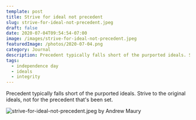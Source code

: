 ```yaml
---
template: post
title: Strive for ideal not precedent
slug: strive-for-ideal-not-precedent.jpeg
draft: false
date: 2020-07-04T09:54:54-07:00
image: /images/strive-for-ideal-not-precedent.jpeg
featuredImage: /photos/2020-07-04.png
category: Journal
description: Precedent typically falls short of the purported ideals. Strive to the original ideals, not for the precedent that's been set.
tags:
  - independence day
  - ideals
  - integrity
---
```

Precedent typically falls short of the purported ideals. Strive to the original ideals, not for the precedent that's been set.

![strive-for-ideal-not-precedent.jpeg by Andrew Maury](/images/strive-for-ideal-not-precedent.jpeg)

